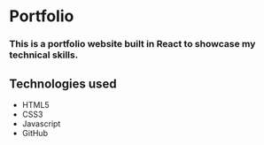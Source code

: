 # Portfolio

### This is a portfolio website built in React to showcase my technical skills.

## Technologies used
  - HTML5
  - CSS3
  - Javascript
  - GitHub
